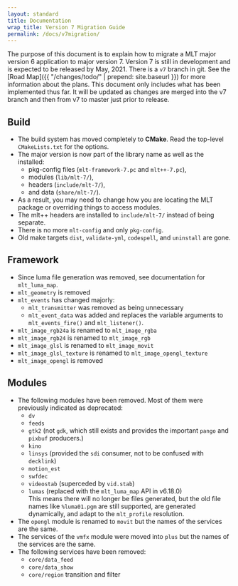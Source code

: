 ```yaml
---
layout: standard
title: Documentation
wrap_title: Version 7 Migration Guide
permalink: /docs/v7migration/
---
```


The purpose of this document is to explain how to migrate a MLT major version 6 application to major version 7. Version
7 is still in development and is expected to be released by May, 2021. There is a `v7` branch in git. See the [Road
Map]({{ "/changes/todo/" | prepend: site.baseurl }}) for more information about the plans. This document only
includes what has been implemented thus far. It will be updated as changes are merged into the v7 branch and then
from v7 to master just prior to release.

## Build

- The build system has moved completely to **CMake**. Read the top-level `CMakeLists.txt` for the options.
- The major version is now part of the library name as well as the installed:
  +  pkg-config files (`mlt-framework-7.pc` and `mlt++-7.pc`),
  +  modules (`lib/mlt-7/`),
  +  headers (`include/mlt-7/`),
  +  and data (`share/mlt-7/`).
- As a result, you may need to change how you are locating the MLT package or overriding
  things to access modules.
- The mlt++ headers are installed to `include/mlt-7/` instead of being separate.
- There is no more `mlt-config` and only `pkg-config`.
- Old make targets `dist`, `validate-yml`, `codespell`, and `uninstall` are gone.
 
## Framework

- Since luma file generation was removed, see documentation for `mlt_luma_map`.
- `mlt_geometry` is removed
- `mlt_events` has changed majorly:
  + `mlt_transmitter` was removed as being unnecessary
  + `mlt_event_data` was added and replaces the variable arguments to `mlt_events_fire()` and `mlt_listener()`.
- `mlt_image_rgb24a` is renamed to `mlt_image_rgba`
- `mlt_image_rgb24` is renamed to `mlt_image_rgb`
- `mlt_image_glsl` is renamed to `mlt_image_movit`
- `mlt_image_glsl_texture` is renamed to `mlt_image_opengl_texture`
- `mlt_image_opengl` is removed

## Modules

- The following modules have been removed. Most of them were previously indicated as deprecated:
  + `dv`
  + `feeds`
  + `gtk2` (not `gdk`, which still exists and provides the important `pango` and `pixbuf` producers.)
  + `kino`
  + `linsys` (provided the `sdi` consumer, not to be confused with `decklink`)
  + `motion_est`
  + `swfdec`
  + `videostab` (superceded by `vid.stab`)
  + `lumas` (replaced with the `mlt_luma_map` API in v6.18.0)  
    This means there will no longer be files generated, but the old file names like `%luma01.pgm` are still
    supported, are generated dynamically, and adapt to the `mlt_profile` resolution.
- The `opengl` module is renamed to `movit` but the names of the services are the same.
- The services of the `vmfx` module were moved into `plus` but the names of the services are the same.
- The following services have been removed:
  + `core/data_feed`
  + `core/data_show`
  + `core/region` transition and filter

